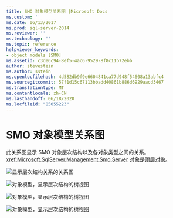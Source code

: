 ```yaml
---
title: SMO 对象模型关系图 |Microsoft Docs
ms.custom: ''
ms.date: 06/13/2017
ms.prod: sql-server-2014
ms.reviewer: ''
ms.technology: ''
ms.topic: reference
helpviewer_keywords:
- object models [SMO]
ms.assetid: c3de6c94-8ef5-4ac6-9529-8f8c11b72ebb
author: stevestein
ms.author: sstein
ms.openlocfilehash: 4d582db9f9e6604841ca77d948f54608a13abfc4
ms.sourcegitcommit: 57f1d15c67113bbadd40861b886d6929aacd3467
ms.translationtype: MT
ms.contentlocale: zh-CN
ms.lasthandoff: 06/18/2020
ms.locfileid: "85055223"
---
```

# <a name="smo-object-model-diagram"></a>SMO 对象模型关系图
  此关系图显示 SMO 对象层次结构以及各对象类型之间的关系。 <xref:Microsoft.SqlServer.Management.Smo.Server> 对象是顶层对象。  
  
 ![显示层次结构关系的关系图](../../../2014/database-engine/dev-guide/media/object-diagram.gif "显示层次结构关系的关系图")  
  
 ![对象模型，显示层次结构的树视图](../../../2014/database-engine/dev-guide/media/object-diagram-02.gif "对象模型，显示层次结构的树视图")  
  
 ![对象模型，显示层次结构的树视图](../../../2014/database-engine/dev-guide/media/object-diagram-03.gif "对象模型，显示层次结构的树视图")  
  
 ![对象模型，显示层次结构的树视图](../../../2014/database-engine/dev-guide/media/object-diagram-04.gif "对象模型，显示层次结构的树视图")  
  
  
